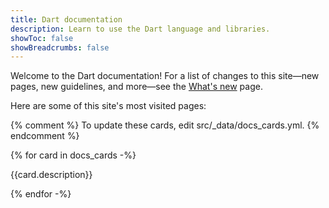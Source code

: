 ```yaml
---
title: Dart documentation
description: Learn to use the Dart language and libraries.
showToc: false
showBreadcrumbs: false
---
```


Welcome to the Dart documentation!
For a list of changes to this site—new pages, new guidelines, and more—see
the [What's new][] page.

[What's new]: /resources/whats-new

Here are some of this site's most visited pages:

{% comment %}
To update these cards, edit src/_data/docs_cards.yml.
{% endcomment %}

<div class="card-grid">
{% for card in docs_cards -%}
  <Card title="{{card.name}}" link="{{card.url}}">

  {{card.description}}

  </Card>
{% endfor -%}
</div>
